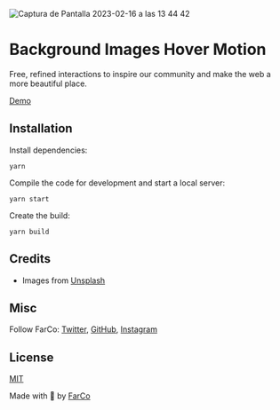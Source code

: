 ![Captura de Pantalla 2023-02-16 a las 13 44 42](https://user-images.githubusercontent.com/854320/219371048-c0ac610d-fc7b-478a-ab03-89b68f4c55da.jpg)

# Background Images Hover Motion

Free, refined interactions to inspire our community and make the web a more beautiful place.

[Demo](https://interactions-mouse-parallax.onrender.com/)


## Installation

Install dependencies:

```
yarn
```

Compile the code for development and start a local server:

```
yarn start
```

Create the build:

```
yarn build
```

## Credits

- Images from [Unsplash](https://unsplash.com/)

## Misc

Follow FarCo: [Twitter](https://twitter.com/farco_studio), [GitHub](https://github.com/farco-studio), [Instagram](https://www.instagram.com/farco_studio/)

## License
[MIT](LICENSE)

Made with :green_heart: by [FarCo](http://www.farcostudio.com)

